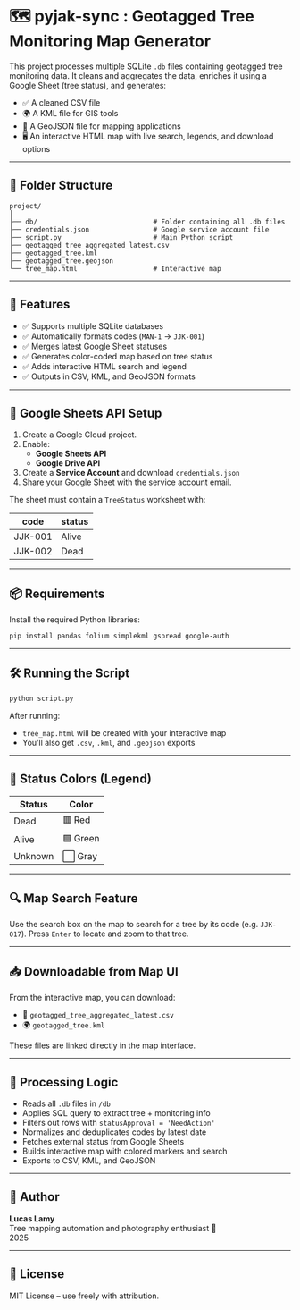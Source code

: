
# 🗺️ pyjak-sync : Geotagged Tree Monitoring Map Generator

This project processes multiple SQLite `.db` files containing geotagged tree monitoring data. It cleans and aggregates the data, enriches it using a Google Sheet (tree status), and generates:

- ✅ A cleaned CSV file
- 🌍 A KML file for GIS tools
- 🧭 A GeoJSON file for mapping applications
- 🖥️ An interactive HTML map with live search, legends, and download options

---

## 📁 Folder Structure

```
project/
│
├── db/                             # Folder containing all .db files
├── credentials.json                # Google service account file
├── script.py                       # Main Python script
├── geotagged_tree_aggregated_latest.csv
├── geotagged_tree.kml
├── geotagged_tree.geojson
└── tree_map.html                   # Interactive map
```

---

## 🚀 Features

- ✅ Supports multiple SQLite databases
- ✅ Automatically formats codes (`MAN-1` → `JJK-001`)
- ✅ Merges latest Google Sheet statuses
- ✅ Generates color-coded map based on tree status
- ✅ Adds interactive HTML search and legend
- ✅ Outputs in CSV, KML, and GeoJSON formats

---

## 🔐 Google Sheets API Setup

1. Create a Google Cloud project.
2. Enable:
   - **Google Sheets API**
   - **Google Drive API**
3. Create a **Service Account** and download `credentials.json`
4. Share your Google Sheet with the service account email.

The sheet must contain a `TreeStatus` worksheet with:

| code    | status  |
|---------|---------|
| JJK-001 | Alive   |
| JJK-002 | Dead    |

---

## 📦 Requirements

Install the required Python libraries:

```bash
pip install pandas folium simplekml gspread google-auth
```

---

## 🛠️ Running the Script

```bash
python script.py
```

After running:

- `tree_map.html` will be created with your interactive map
- You’ll also get `.csv`, `.kml`, and `.geojson` exports

---

## 🎨 Status Colors (Legend)

| Status   | Color     |
|----------|-----------|
| Dead     | 🟥 Red     |
| Alive    | 🟩 Green   |
| Unknown  | ⬜ Gray    |

---

## 🔍 Map Search Feature

Use the search box on the map to search for a tree by its code (e.g. `JJK-017`). Press `Enter` to locate and zoom to that tree.

---

## 📥 Downloadable from Map UI

From the interactive map, you can download:

- 📄 `geotagged_tree_aggregated_latest.csv`
- 🌍 `geotagged_tree.kml`

These files are linked directly in the map interface.

---

## 🔄 Processing Logic

- Reads all `.db` files in `/db`
- Applies SQL query to extract tree + monitoring info
- Filters out rows with `statusApproval = 'NeedAction'`
- Normalizes and deduplicates codes by latest date
- Fetches external status from Google Sheets
- Builds interactive map with colored markers and search
- Exports to CSV, KML, and GeoJSON

---

## 👤 Author

**Lucas Lamy**  
Tree mapping automation and photography enthusiast 🌱  
2025

---

## 📜 License

MIT License – use freely with attribution.
